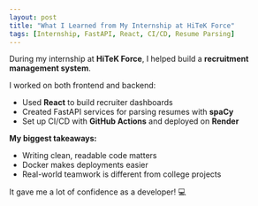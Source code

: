 ```yaml
---
layout: post
title: "What I Learned from My Internship at HiTeK Force"
tags: [Internship, FastAPI, React, CI/CD, Resume Parsing]
---
```


During my internship at **HiTeK Force**, I helped build a **recruitment management system**.

I worked on both frontend and backend:
- Used **React** to build recruiter dashboards
- Created FastAPI services for parsing resumes with **spaCy**
- Set up CI/CD with **GitHub Actions** and deployed on **Render**

**My biggest takeaways:**
- Writing clean, readable code matters
- Docker makes deployments easier
- Real-world teamwork is different from college projects

It gave me a lot of confidence as a developer! 💻